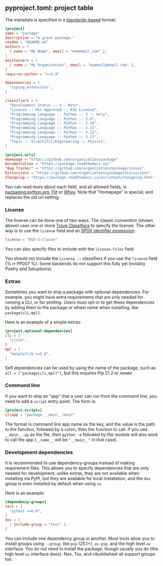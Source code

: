 ## pyproject.toml: project table

The metadata is specified in a [standards-based][metadata] format:

```toml
[project]
name = "package"
description = "A great package."
readme = "README.md"
authors = [
  { name = "My Name", email = "me@email.com" },
]
maintainers = [
  { name = "My Organization", email = "myemail@email.com" },
]
requires-python = ">=3.9"

dependencies = [
  "typing_extensions",
]

classifiers = [
  "Development Status :: 4 - Beta",
  "License :: OSI Approved :: BSD License",
  "Programming Language :: Python :: 3 :: Only",
  "Programming Language :: Python :: 3.9",
  "Programming Language :: Python :: 3.10",
  "Programming Language :: Python :: 3.11",
  "Programming Language :: Python :: 3.12",
  "Programming Language :: Python :: 3.13",
  "Topic :: Scientific/Engineering :: Physics",
]

[project.urls]
Homepage = "https://github.com/organization/package"
Documentation = "https://package.readthedocs.io/"
"Bug Tracker" = "https://github.com/organization/package/issues"
Discussions = "https://github.com/organization/package/discussions"
Changelog = "https://package.readthedocs.io/en/latest/changelog.html"
```

You can read more about each field, and all allowed fields, in
[packaging.python.org][metadata],
[Flit](https://flit.readthedocs.io/en/latest/pyproject_toml.html#new-style-metadata)
or [Whey](https://whey.readthedocs.io/en/latest/configuration.html). Note that
"Homepage" is special, and replaces the old url setting.

### License

The license can be done one of two ways. The classic convention (shown above)
uses one or more [Trove Classifiers][] to specify the license. The other way is
to use the `license` field and an [SPDX identifier expression][spdx]:

```toml
license = "BSD-3-Clause"
```

You can also specify files to include with the `license-files` field.

You should not include the `License ::` classifiers if you use the `license`
field {% rr PP007 %}. Some backends do not support this fully yet (notably
Poetry and Setuptools).

### Extras

Sometimes you want to ship a package with optional dependencies. For example,
you might have extra requirements that are only needed for running a CLI, or for
plotting. Users must opt-in to get these dependencies by adding them to the
package or wheel name when installing, like `package[cli,mpl]`.

Here is an example of a simple extras:

```toml
[project.optional-dependencies]
cli = [
  "click",
]
mpl = [
  "matplotlib >=2.0",
]
```

Self dependencies can be used by using the name of the package, such as
`all = ["package[cli,mpl]"]`, but this requires Pip 21.2 or newer.

### Command line

If you want to ship an "app" that a user can run from the command line, you need
to add a `script` entry point. The form is:

```toml
[project.scripts]
cliapp = "package.__main__:main"
```

The format is command line app name as the key, and the value is the path to the
function, followed by a colon, then the function to call. If you use
`__main__.py` as the file, then `python -m` followed by the module will also
work to call the app (`__name__` will be `"__main__"` in that case).

### Development dependencies

It is recommended to use dependency-groups instead of making requirement files.
This allows you to specify dependencies that are only needed for development;
unlike extras, they are not available when installing via PyPI, but they are
available for local installation, and the `dev` group is even installed by
default when using `uv`.

Here is an example:

```toml
[dependency-groups]
test = [
  "pytest >=6.0",
]
dev = [
  { include-group = "test" },
]
```

You can include one dependency group in another. Most tools allow you to install
groups using `--group`, like `pip` (25.1+), `uv pip`, and the high level `uv`
interface. You do not need to install the package, though usually you do (the
high level `uv` interface does). Nox, Tox, and cibuildwheel all support groups
too.

[metadata]: https://packaging.python.org/en/latest/specifications/core-metadata/
[trove classifiers]: https://pypi.org/classifiers/
[spdx]: https://spdx.org/licenses
